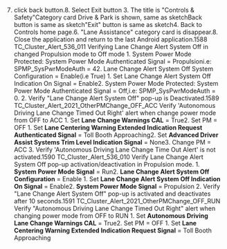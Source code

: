 7. click back button.8. Select Exit button 3. The title is "Controls & Safety"Category card Drive & Park is shown, same as sketchBack button is same as sketch"Exit" button is same as sketch4. Back to Controls home page.6. "Lane Assistance" category card is disappear.8. Close the application and return to the last Android application.1588 TC_Cluster_Alert_536_011 Verifying Lane Change Alert System Off in changed Propulsion mode to Off mode 1. System Power Mode Protected: System Power Mode Authenticated Signal = Propulsioni.e: SPMP_SysPwrModeAuth = 42. Lane Change Alert System Off System Configuration = Enable(i.e True) 1. Set Lane Change Alert System Off Indication On Signal = Enable2. System Power Mode Protected: System Power Mode Authenticated Signal = Off,i.e: SPMP_SysPwrModeAuth = 0. 2. Verify "Lane Change Alert System Off" pop-up is Deactivated.1589 TC_Cluster_Alert_2021_OtherPMChange_OFF_ACC Verify 'Autonomous Driving Lane Change Timed Out Right' alert when change power mode from OFF to ACC 1. Set **Lane Change Warnings CAL** = True2. Set PM = OFF 1. Set **Lane Centering Warning Extended Indication Request Authenticated Signal** = Toll Booth Approaching2. Set **Advanced Driver Assist Systems Trim Level Indication Signal** = None3. Change PM = ACC 3. Verify 'Autonomous Driving Lane Change Time Out Alert' is not activated.1590 TC_Cluster_Alert_536_010 Verify Lane Change Alert System Off pop-up activation/deactivation in Propulsion mode. 1. **System Power Mode Signal** = Run2. **Lane Change Alert System Off Configuration** = Enable 1. Set **Lane Change Alert System Off Indication On Signal** = Enable2. **System Power Mode Signal** = Propulsion 2. Verify "Lane Change Alert System Off" pop-up is activated and deactivates after 10 seconds.1591 TC_Cluster_Alert_2021_OtherPMChange_OFF_RUN Verify "Autonomous Driving Lane Change Timed Out Right" alert when changing power mode from OFF to RUN 1. Set **Autonomous Driving Lane Change Warnings CAL** = True2. Set PM = OFF 1. Set **Lane Centering Warning Extended Indication Request Signal** = Toll Booth Approaching